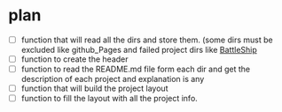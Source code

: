 # plan
- [ ] function that will read all the dirs and store them. (some dirs must be excluded like github_Pages and failed project dirs like [BattleShip](../BattleShip/)
- [ ] function to create the header 
- [ ] function to read the README.md file form each dir and get the description of each project and explanation is any 
- [ ] function that will build the project layout
- [ ] function to fill the layout with all the project info.
